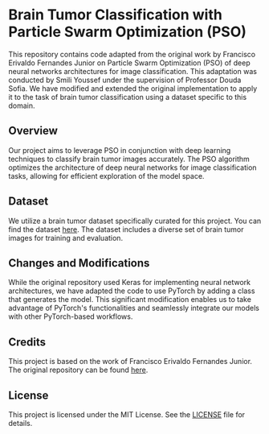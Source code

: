 # Brain Tumor Classification with Particle Swarm Optimization (PSO)

This repository contains code adapted from the original work by Francisco Erivaldo Fernandes Junior on Particle Swarm Optimization (PSO) of deep neural networks architectures for image classification. This adaptation was conducted by Smili Youssef under the supervision of Professor Douda Sofia. We have modified and extended the original implementation to apply it to the task of brain tumor classification using a dataset specific to this domain.

## Overview

Our project aims to leverage PSO in conjunction with deep learning techniques to classify brain tumor images accurately. The PSO algorithm optimizes the architecture of deep neural networks for image classification tasks, allowing for efficient exploration of the model space.

## Dataset

We utilize a brain tumor dataset specifically curated for this project. You can find the dataset [here](https://www.kaggle.com/datasets/masoudnickparvar/brain-tumor-mri-dataset). The dataset includes a diverse set of brain tumor images for training and evaluation.

## Changes and Modifications

While the original repository used Keras for implementing neural network architectures, we have adapted the code to use PyTorch by adding a class that generates the model. This significant modification enables us to take advantage of PyTorch's functionalities and seamlessly integrate our models with other PyTorch-based workflows.

## Credits

This project is based on the work of Francisco Erivaldo Fernandes Junior. The original repository can be found [here](https://github.com/feferna/psoCNN.git).

## License

This project is licensed under the MIT License. See the [LICENSE](LICENSE) file for details.
